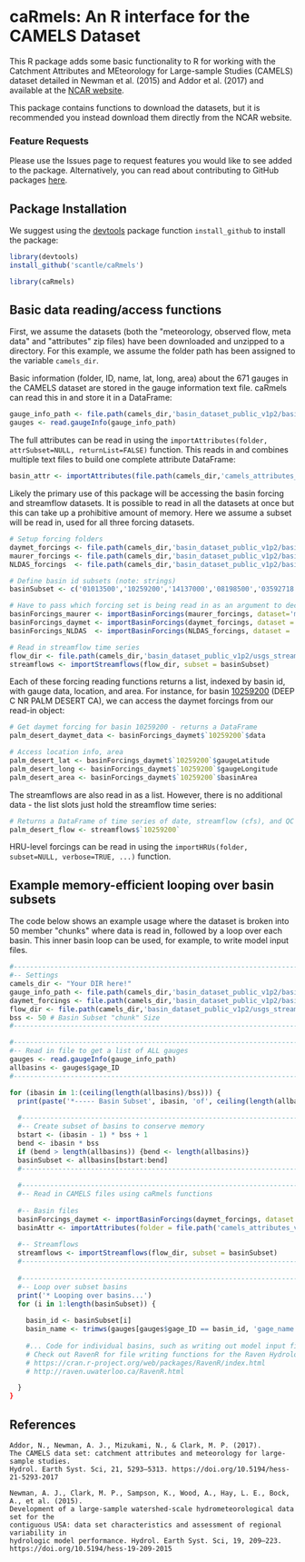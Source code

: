 # caRmels: An R interface for the CAMELS Dataset
This R package adds some basic functionality to R for working with the Catchment Attributes and MEteorology for Large-sample Studies (CAMELS) dataset detailed in Newman et al. (2015) and Addor et al. (2017) and available at the [NCAR website](https://ral.ucar.edu/solutions/products/camels).

This package contains functions to download the datasets, but it is recommended you instead download them directly from the NCAR website.

### Feature Requests
Please use the Issues page to request features you would like to see added to the package. Alternatively, you can read about contributing to GitHub packages [here](
https://github.com/MarcDiethelm/contributing/blob/master/README.md).

## Package Installation
We suggest using the [devtools](https://cran.r-project.org/web/packages/devtools/index.html) package function `install_github` to install the package:
```r
library(devtools)
install_github('scantle/caRmels')

library(caRmels)
```

## Basic data reading/access functions
First, we assume the datasets (both the "meteorology, observed flow, meta data" and "attributes" zip files) have been downloaded and unzipped to a directory. For this example, we assume the folder path has been assigned to the variable `camels_dir`.

Basic information (folder, ID, name, lat, long, area) about the 671 gauges in the CAMELS dataset are stored in the gauge information text file. caRmels can read this in and store it in a DataFrame:
```r
gauge_info_path <- file.path(camels_dir,'basin_dataset_public_v1p2/basin_metadata/gauge_information.txt')
gauges <- read.gaugeInfo(gauge_info_path)
```

The full attributes can be read in using the `importAttributes(folder, attrSubset=NULL, returnList=FALSE)` function. This reads in and combines multiple text files to build one complete attribute DataFrame:
```r
basin_attr <- importAttributes(file.path(camels_dir,'camels_attributes_v2.0'))
```

Likely the primary use of this package will be accessing the basin forcing and streamflow datasets. It is possible to read in all the datasets at once but this can take up a prohibitive amount of memory. Here we assume a subset will be read in, used for all three forcing datasets.
```r
# Setup forcing folders
daymet_forcings <- file.path(camels_dir,'basin_dataset_public_v1p2/basin_mean_forcing/daymet')
maurer_forcings <- file.path(camels_dir,'basin_dataset_public_v1p2/basin_mean_forcing/maurer')
NLDAS_forcings  <- file.path(camels_dir,'basin_dataset_public_v1p2/basin_mean_forcing/NLDAS')

# Define basin id subsets (note: strings)
basinSubset <- c('01013500','10259200','14137000','08198500','03592718','03604000')

# Have to pass which forcing set is being read in as an argument to decode filenames
basinForcings_maurer <- importBasinForcings(maurer_forcings, dataset='maurer', subset=basinSubset)
basinForcings_daymet <- importBasinForcings(daymet_forcings, dataset = 'daymet', subset=basinSubset)
basinForcings_NLDAS  <- importBasinForcings(NLDAS_forcings, dataset = 'NLDAS', subset=basinSubset)

# Read in streamflow time series
flow_dir <- file.path(camels_dir,'basin_dataset_public_v1p2/usgs_streamflow')
streamflows <- importStreamflows(flow_dir, subset = basinSubset)
```

Each of these forcing reading functions returns a list, indexed by basin id, with gauge data, location, and area. For instance, for basin [10259200](https://waterdata.usgs.gov/monitoring-location/10259200/) (DEEP C NR PALM DESERT CA), we can access the daymet forcings from our read-in object:
```r
# Get daymet forcing for basin 10259200 - returns a DataFrame
palm_desert_daymet_data <- basinForcings_daymet$`10259200`$data

# Access location info, area
palm_desert_lat <- basinForcings_daymet$`10259200`$gaugeLatitude
palm_desert_long <- basinForcings_daymet$`10259200`$gaugeLongitude
palm_desert_area <- basinForcings_daymet$`10259200`$basinArea
```

The streamflows are also read in as a list. However, there is no additional data - the list slots just hold the streamflow time series:
```r
# Returns a DataFrame of time series of date, streamflow (cfs), and QC flags
palm_desert_flow <- streamflows$`10259200`
```
HRU-level forcings can be read in using the `importHRUs(folder, subset=NULL, verbose=TRUE, ...)` function.

## Example memory-efficient looping over basin subsets
The code below shows an example usage where the dataset is broken into 50 member "chunks" where data is read in, followed by a loop over each basin. This inner basin loop can be used, for example, to write model input files.
```r
#-----------------------------------------------------------------------------#
#-- Settings
camels_dir <- "Your DIR here!"
gauge_info_path <- file.path(camels_dir,'basin_dataset_public_v1p2/basin_metadata/gauge_information.txt')
daymet_forcings <- file.path(camels_dir,'basin_dataset_public_v1p2/basin_mean_forcing/daymet')
flow_dir <- file.path(camels_dir,'basin_dataset_public_v1p2/usgs_streamflow')
bss <- 50 # Basin Subset "chunk" Size
#-----------------------------------------------------------------------------#

#-----------------------------------------------------------------------------#
#-- Read in file to get a list of ALL gauges
gauges <- read.gaugeInfo(gauge_info_path)
allbasins <- gauges$gage_ID
#-----------------------------------------------------------------------------#

for (ibasin in 1:(ceiling(length(allbasins)/bss))) {
  print(paste('*----- Basin Subset', ibasin, 'of', ceiling(length(allbasins)/bss)))
  
  #-----------------------------------------------------------------------------#
  #-- Create subset of basins to conserve memory
  bstart <- (ibasin - 1) * bss + 1
  bend <- ibasin * bss
  if (bend > length(allbasins)) {bend <- length(allbasins)}
  basinSubset <- allbasins[bstart:bend]
  #-----------------------------------------------------------------------------#
  
  #-----------------------------------------------------------------------------#
  #-- Read in CAMELS files using caRmels functions
  
  #-- Basin files
  basinForcings_daymet <- importBasinForcings(daymet_forcings, dataset = 'daymet', subset=basinSubset)
  basinAttr <- importAttributes(folder = file.path('camels_attributes_v2.0')
  
  #-- Streamflows
  streamflows <- importStreamflows(flow_dir, subset = basinSubset)
  #-----------------------------------------------------------------------------#
  
  #-----------------------------------------------------------------------------#
  #-- Loop over subset basins
  print('* Looping over basins...')
  for (i in 1:length(basinSubset)) {
  
    basin_id <- basinSubset[i]
    basin_name <- trimws(gauges[gauges$gage_ID == basin_id, 'gage_name'])
    
    #... Code for individual basins, such as writing out model input files
    # Check out RavenR for file writing functions for the Raven Hydrological Modelling Framework!
    # https://cran.r-project.org/web/packages/RavenR/index.html
    # http://raven.uwaterloo.ca/RavenR.html

  }
}
```

## References
```
Addor, N., Newman, A. J., Mizukami, N., & Clark, M. P. (2017).
The CAMELS data set: catchment attributes and meteorology for large-sample studies.
Hydrol. Earth Syst. Sci, 21, 5293–5313. https://doi.org/10.5194/hess-21-5293-2017

Newman, A. J., Clark, M. P., Sampson, K., Wood, A., Hay, L. E., Bock, A., et al. (2015).
Development of a large-sample watershed-scale hydrometeorological data set for the
contiguous USA: data set characteristics and assessment of regional variability in 
hydrologic model performance. Hydrol. Earth Syst. Sci, 19, 209–223.
https://doi.org/10.5194/hess-19-209-2015
```
